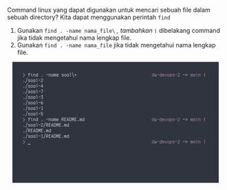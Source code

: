 Command linux yang dapat digunakan untuk mencari sebuah file dalam sebuah directory?
Kita dapat menggunakan perintah <code>find</code>

1. Gunakan <code>find . -name nama_file\\*</code> , tambahkan <code>\\*</code> dibelakang command jika tidak mengetahui nama lengkap file.
2. Gunakan <code>find . -name nama_file</code> jika tidak mengetahui nama lengkap file.

<p align="center">
  <img src="/soal-3/soal-3.png">
</p>